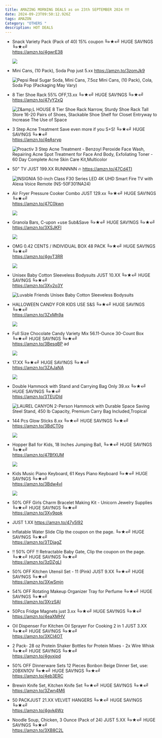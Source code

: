 ```yaml
---
title: AMAZING MORNING DEALS as on 23th SEPTEMBER 2024 ‼‼
date: 2024-09-23T09:50:12.926Z
tags: AMAZON
Category: "OTHERS "
description: HOT DEALS
---
```

* Snack Variety Pack (Pack of 40)
  15% coupon
  ╚»★«╝ HUGE SAV!NGS ╚»★«╝\
  https://amzn.to/4gwrE38<!--StartFragment-->

  ![](https://m.media-amazon.com/images/I/9188zyRpICL._SL1500_.jpg)

  <!--EndFragment-->
* Mini Cans, (10 Pack), Soda Pop just 5.xx
  https://amzn.to/3zomJk9<!--StartFragment-->

  ![Pepsi Real Sugar Soda, Mini Cans, 7.5oz Mini Cans, (10 Pack), Cola, Soda Pop (Packaging May Vary)](https://m.media-amazon.com/images/I/41tOV+AlMPL._SY300_SX300_.jpg)

  <!--EndFragment-->
* 8 Tier Shoe Rack
  55% OFF,13.xx
  ╚»★«╝ HUGE SAV!NGS ╚»★«╝\
  https://amzn.to/47yY2xQ<!--StartFragment-->

  ![Z\&amp;L HOUSE 8 Tier Shoe Rack Narrow, Sturdy Shoe Rack Tall Store 16-20 Pairs of Shoes, Stackable Shoe Shelf for Closet Entryway to Increase The Use of Space](https://m.media-amazon.com/images/I/81tTTdcoXRL.__AC_SX300_SY300_QL70_FMwebp_.jpg)

  <!--EndFragment-->
* 3 Step Acne Treatment 
  Save even more if you S+S!
  ╚»★«╝ HUGE SAV!NGS ╚»★«╝\
  https://amzn.to/4eAsryp<!--StartFragment-->

  ![Proactiv 3 Step Acne Treatment - Benzoyl Peroxide Face Wash, Repairing Acne Spot Treatment for Face And Body, Exfoliating Toner - 60 Day Complete Acne Skin Care Kit,Multicolor](https://m.media-amazon.com/images/I/41cdBwD2I8L._SX300_SY300_QL70_FMwebp_.jpg)

  <!--EndFragment-->
* 50" TV JUST 199.XX   RUNNNNN 🔥
  https://amzn.to/47Cd4TI<!--StartFragment-->

  ![INSIGNIA 50-inch Class F30 Series LED 4K UHD Smart Fire TV with Alexa Voice Remote (NS-50F301NA24)](https://m.media-amazon.com/images/I/81DM+ZzL8rL._AC_SX300_SY300_.jpg)

  <!--EndFragment-->
* Air Fryer Pressure Cooker Combo 
  JUST 129.xx
  ╚»★«╝ HUGE SAV!NGS ╚»★«╝\
  https://amzn.to/47C0kwn<!--StartFragment-->

  ![](https://m.media-amazon.com/images/I/71uVj+gxeDL._AC_SL1500_.jpg)

  <!--EndFragment-->
* Granola Bars,
  C-upon +use Sub&Save
  ╚»★«╝ HUGE SAV!NGS ╚»★«╝\
  https://amzn.to/3XSJKFl<!--StartFragment-->

  ![](https://m.media-amazon.com/images/I/81vP7BTWOnL._SL1500_.jpg)

  <!--EndFragment-->
* OMG 0.42 CENTS / INDIVIDUAL BOX
  48 PACK 
  ╚»★«╝ HUGE SAV!NGS ╚»★«╝\
  https://amzn.to/4gyT3RR<!--StartFragment-->

  ![](https://m.media-amazon.com/images/I/81Cn1O-hEdL._SL1500_.jpg)

  <!--EndFragment-->
* Unisex Baby Cotton Sleeveless Bodysuits   JUST 10.XX
  ╚»★«╝ HUGE SAV!NGS ╚»★«╝\
  https://amzn.to/3Xy2o3Y<!--StartFragment-->

  ![Luvable Friends Unisex Baby Cotton Sleeveless Bodysuits](https://m.media-amazon.com/images/I/71C6F-6pulL._AC_SX679_.jpg)

  <!--EndFragment-->
* HALLOWEEN CANDY FOR KIDS
  USE S&S
  ╚»★«╝ HUGE SAV!NGS ╚»★«╝\
  https://amzn.to/3ZxMh9a<!--StartFragment-->

  ![](https://m.media-amazon.com/images/I/813Vz6f0uZL._SL1500_.jpg)

  <!--EndFragment-->
* Full Size Chocolate Candy Variety Mix 56.11-Ounce 30-Count Box
  ╚»★«╝ HUGE SAV!NGS ╚»★«╝\
  https://amzn.to/3BesqBP   ad<!--StartFragment-->

  ![](https://m.media-amazon.com/images/I/71tlGAMRcNL._SL1000_.jpg)

  <!--EndFragment-->
* 17.XX 
  ╚»★«╝ HUGE SAV!NGS ╚»★«╝\
  https://amzn.to/3ZAJaNA<!--StartFragment-->

  ![](https://m.media-amazon.com/images/I/71TOUeW078L._AC_SL1500_.jpg)

  <!--EndFragment-->
* Double Hammock with Stand and Carrying Bag 
  Only 39.xx 
  ╚»★«╝ HUGE SAV!NGS ╚»★«╝\
  https://amzn.to/3TEUDId<!--StartFragment-->

  ![LAUREL CANYON 2-Person Hammock with Durable Space Saving Steel Stand, 450 lb Capacity, Premium Carry Bag Included,Tropical](https://m.media-amazon.com/images/I/71qhWwAZdIL.__AC_SX300_SY300_QL70_FMwebp_.jpg)

  <!--EndFragment-->
* 144 Pcs Glow Sticks
  8.xx
  ╚»★«╝ HUGE SAV!NGS ╚»★«╝\
  https://amzn.to/3BdCT0g<!--StartFragment-->

  ![](https://m.media-amazon.com/images/I/81r-82g6gVL._AC_SL1500_.jpg)

  <!--EndFragment-->
* Hopper Ball for Kids, 18 Inches Jumping Ball, 
  ╚»★«╝ HUGE SAV!NGS ╚»★«╝\
  https://amzn.to/47BfXUM<!--StartFragment-->

  ![](https://m.media-amazon.com/images/I/616SHSORb6L._AC_SL1500_.jpg)

  <!--EndFragment-->
* Kids Music Piano Keyboard, 61 Keys Piano Keyboard 
  ╚»★«╝ HUGE SAV!NGS ╚»★«╝\
  https://amzn.to/3Bdw4vI<!--StartFragment-->

  ![](https://m.media-amazon.com/images/I/71GbSw73aML._AC_SL1500_.jpg)

  <!--EndFragment-->
* 50% OFF
  Girls Charm Bracelet Making Kit - Unicorn Jewelry Supplies 
  ╚»★«╝ HUGE SAV!NGS ╚»★«╝\
  https://amzn.to/3Xy9qpk    
* JUST 1.XX
  https://amzn.to/47y5l92
* Inflatable Water Slide
  Clip the coupon on the page.
  ╚»★«╝ HUGE SAV!NGS ╚»★«╝\
  https://amzn.to/3TDjagZ
* ‼ 50% OFF ‼
  Retractable Baby Gate, 
  Clip the coupon on the page.
  ╚»★«╝ HUGE SAV!NGS ╚»★«╝\
  https://amzn.to/3zDZgLI
* 50% OFF
  Kitchen Utensil Set - 11 (Pink) JUST 9.XX
  ╚»★«╝ HUGE SAV!NGS ╚»★«╝\
  https://amzn.to/3XwSmjn
* 54% OFF
  Rotating Makeup Organizer Tray for Perfume
  ╚»★«╝ HUGE SAV!NGS ╚»★«╝\
  https://amzn.to/3XrzSAI
* 50Pcs Fridge Magnets just 3.xx
  ╚»★«╝ HUGE SAV!NGS ╚»★«╝\
  https://amzn.to/4eaXMHV
* Oil Dispenser For Kitchen Oil Sprayer For Cooking 2 in 1 JUST 3.XX
  ╚»★«╝ HUGE SAV!NGS ╚»★«╝\
  https://amzn.to/3XCI4OT
* 2 Pack- 28 oz Protein Shaker Bottles for Protein Mixes - 2x Wire Whisk 
  ╚»★«╝ HUGE SAV!NGS ╚»★«╝\
  https://amzn.to/4gyxjpd
* 50% OFF 
  Dinnerware Sets 12 Pieces Bonbon Beige Dinner Set,
  use: 20BXN1OV
  ╚»★«╝ HUGE SAV!NGS ╚»★«╝\
  https://amzn.to/4eb3ERC
* Brewin Knife Set, Kitchen Knife Set
  ╚»★«╝ HUGE SAV!NGS ╚»★«╝\
  https://amzn.to/3Zwn4M6
* 50 PACKJUST 21.XX
  VELVET HANGERS
  ╚»★«╝ HUGE SAV!NGS ╚»★«╝\
  https://amzn.to/4gvk4Wz
* Noodle Soup, Chicken, 3 Ounce (Pack of 24) JUST 5.XX
  ╚»★«╝ HUGE SAV!NGS ╚»★«╝\
  https://amzn.to/3XB8C2L